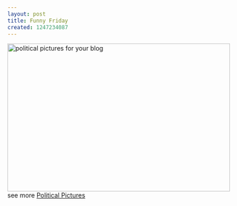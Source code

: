 ```yaml
---
layout: post
title: Funny Friday
created: 1247234087
---
```

<a href="http://punditkitchen.com/2009/07/10/political-pictures-one-ring/"><img class="mine_4625605" title="political-pictures-one-ring" src="http://punditkitchen.wordpress.com/files/2009/07/political-pictures-one-ring.jpg" alt="political pictures for your blog" width="500" height="332" /></a><br />see more <a href="http://punditkitchen.com">Political Pictures</a>
